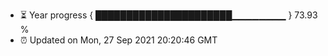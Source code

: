 - ⏳ Year progress { ██████████████████████▁▁▁▁▁▁▁▁ } 73.93 %
- ⏰ Updated on Mon, 27 Sep 2021 20:20:46 GMT


